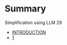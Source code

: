 # Summary
Simplification using LLM 29

- [INTRODUCTION](./README.md)
- [1](./1-2023-09-27-10_17.md)

